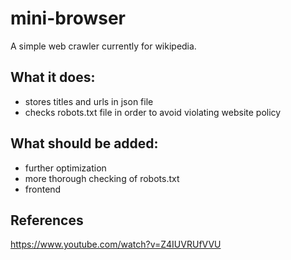 # mini-browser

A simple web crawler currently for wikipedia.

## What it does: 
 - stores titles and urls in json file
 - checks robots.txt file in order to avoid violating website policy

## What should be added:
 - further optimization
 - more thorough checking of robots.txt
 - frontend

## References

https://www.youtube.com/watch?v=Z4IUVRUfVVU
